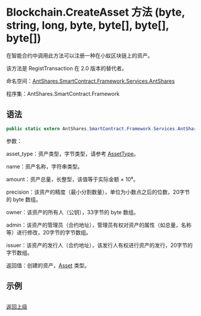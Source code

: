 # Blockchain.CreateAsset 方法 (byte, string, long, byte, byte[], byte[], byte[])

在智能合约中调用此方法可以注册一种在小蚁区块链上的资产。

该方法是 RegistTransaction 在 2.0 版本的替代者。

命名空间：[AntShares.SmartContract.Framework.Services.AntShares](../../AntShares.md)

程序集：AntShares.SmartContract.Framework

## 语法

```c#
public static extern AntShares.SmartContract.Framework.Services.AntShares.Asset CreateAsset(byte asset_type, string name, long amount, byte precision, byte[] owner, byte[] admin, byte[] issuer)
```

参数：

asset_type：资产类型，字节类型，请参考 [AssetType](../Asset/AssetType.md)。

name：资产名称，字符串类型。

amount：资产总量，长整型，该值等于实际金额 × 10⁸。

precision：该资产的精度（最小分割数量），单位为小数点之后的位数，20字节的 byte 数组。

owner：该资产的所有人（公钥），33字节的 byte 数组。

admin：该资产的管理员（合约地址），管理员有权对资产的属性（如总量，名称等）进行修改，20字节的字节数组。

issuer：该资产的发行人（合约地址），该发行人有权进行资产的发行，20字节的字节数组。

返回值：创建的资产，[Asset](../Asset.md) 类型。

## 示例

```

```



[返回上级](../Blockchain.md)